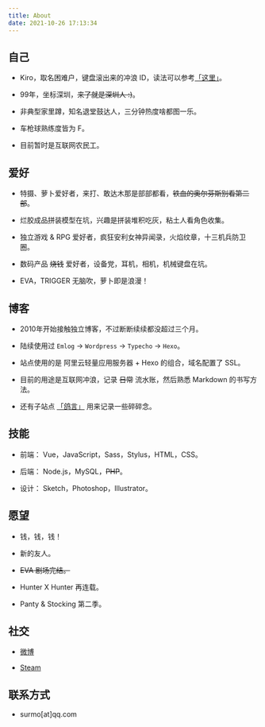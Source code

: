 ```yaml
---
title: About
date: 2021-10-26 17:13:34
---
```

## 自己

- Kiro，取名困难户，键盘滚出来的冲浪 ID，读法可以参考[「这里」](https://translate.google.cn/?sl=ja&tl=en&text=Kiro&op=translate)。

- 99年，坐标深圳，~~来了就是深圳人 :)~~。

- 非典型家里蹲，知名退堂鼓达人，三分钟热度啥都图一乐。

- 车枪球熟练度皆为 F。

- 目前暂时是互联网农民工。

## 爱好

- 特摄、萝卜爱好者，来打、敢达木那是部部都看，~~铁血的奥尔芬斯别看第二部~~。

- 烂胶成品拼装模型在坑，兴趣是拼装堆积吃灰，粘土人看角色收集。

- 独立游戏 & RPG 爱好者，疯狂安利女神异闻录，火焰纹章，十三机兵防卫圈。

- 数码产品 ~~烧钱~~ 爱好者，设备党，耳机，相机，机械键盘在坑。

- EVA，TRIGGER 无脑吹，萝卜即是浪漫！

## 博客

- 2010年开始接触独立博客，不过断断续续都没超过三个月。

- 陆续使用过 `Emlog` -> `Wordpress` -> `Typecho` -> `Hexo`。

- 站点使用的是 阿里云轻量应用服务器 + Hexo 的组合，域名配置了 SSL。

- 目前的用途是互联网冲浪，记录 ~~日常~~ 流水账，然后熟悉 Markdown 的书写方法。

- 还有子站点 [「鸽言」](https://kiro.cc/say) 用来记录一些碎碎念。

## 技能

- 前端： Vue，JavaScript，Sass，Stylus，HTML，CSS。

- 后端： Node.js，MySQL，~~PHP~~。

- 设计： Sketch，Photoshop，Illustrator。

## 愿望

- 钱，钱，钱！

- 新的友人。

- ~~EVA 剧场完结。~~

- Hunter X Hunter 再连载。

- Panty & Stocking 第二季。

## 社交

- [微博](https://weibo.com/kiroa)

- [Steam](https://steamcommunity.com/id/Kiroam/)

## 联系方式

- surmo[at]qq.com
